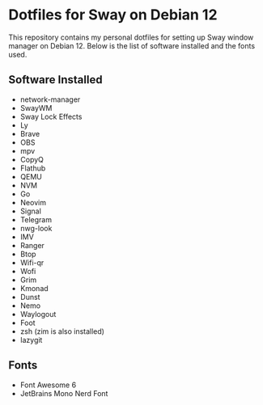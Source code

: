# Dotfiles for Sway on Debian 12

This repository contains my personal dotfiles for setting up Sway window manager on Debian 12. Below is the list of software installed and the fonts used.

## Software Installed
- network-manager
- SwayWM
- Sway Lock Effects
- Ly
- Brave
- OBS
- mpv
- CopyQ
- Flathub
- QEMU
- NVM
- Go
- Neovim
- Signal
- Telegram
- nwg-look
- IMV
- Ranger
- Btop
- Wifi-qr
- Wofi
- Grim
- Kmonad
- Dunst
- Nemo
- Waylogout
- Foot
- zsh (zim is also installed)
- lazygit



## Fonts
- Font Awesome 6
- JetBrains Mono Nerd Font
